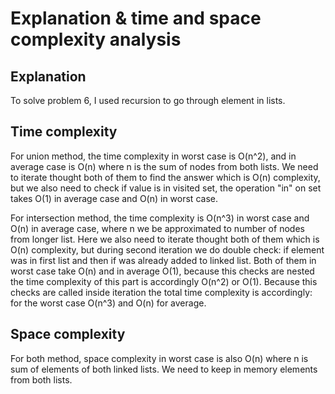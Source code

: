 # Explanation & time and space complexity analysis

## Explanation
To solve problem 6, I used recursion to go through element in lists.

## Time complexity
For union method, the time complexity in worst case is O(n^2), and in average case is O(n)
where n is the sum of nodes from both lists.
We need to iterate thought both of them to find the answer which is O(n) complexity,
but we also need to check if value is in visited set, the operation "in" on set takes
O(1) in average case and O(n) in worst case.

For intersection method, the time complexity is O(n^3) in worst case and O(n) in average case,
where n we be approximated to number of nodes from longer list. 
Here we also need to iterate thought both of them which is O(n) complexity, but during
second iteration we do double check: 
if element was in first list and then if was already added to linked list. Both of them
in worst case take O(n) and in average O(1), because this checks are nested the time complexity of this part
is accordingly O(n^2) or O(1).
Because this checks are called inside iteration the total time complexity is accordingly:
for the worst case O(n^3) and O(n) for average.

## Space complexity
For both method, space complexity in worst case is also O(n) where n is sum of elements
of both linked lists. We need to keep in memory elements from both lists.
 